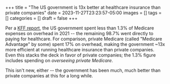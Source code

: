 +++
title = "The US government is 13x better at healthcare insurance than private companies"
date = 2023-11-27T23:23:57-05:00
images = []
tags = []
categories = []
draft = false
+++

Per a [KFF report](https://www.kff.org/medicare/issue-brief/what-to-know-about-medicare-spending-and-financing/), the US government spent less than 1.3% of Medicare expenses on overhead in 2021 -- the remaining 98.7% went directly to paying for healthcare. For comparison, private Medicare (called "Medicare Advantage" by some) spent 17% on overhead, making the government ~13x more efficient at running healthcare insurance than private companies. Even this stacks the deck in favor of private companies; the 1.3% figure includes spending on _overseeing private Medicare_.


This isn't new, either -- the government has been much, much better than private companies at this for a long while.

